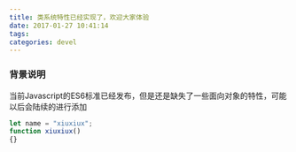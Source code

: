 ```yaml
---
title: 类系统特性已经实现了，欢迎大家体验
date: 2017-01-27 10:41:14
tags:
categories: devel
---
```

### 背景说明

当前Javascript的ES6标准已经发布，但是还是缺失了一些面向对象的特性，可能以后会陆续的进行添加

```javascript
let name = "xiuxiux";
function xiuxiux()
{}

```